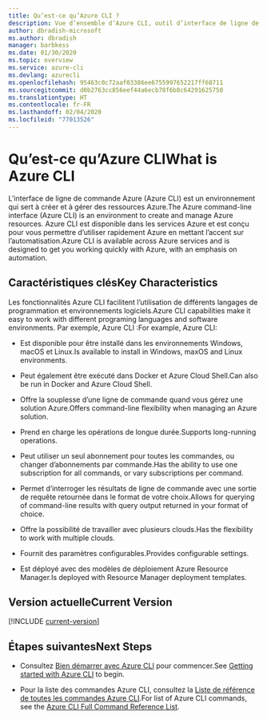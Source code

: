 ```yaml
---
title: Qu’est-ce qu’Azure CLI ?
description: Vue d’ensemble d’Azure CLI, outil d’interface de ligne de commande conçu pour créer et gérer des ressources Azure maintenant disponibles dans les environnements Windows, macOS et Linux.
author: dbradish-microsoft
ms.author: dbradish
manager: barbkess
ms.date: 01/30/2020
ms.topic: overview
ms.service: azure-cli
ms.devlang: azurecli
ms.openlocfilehash: 95463c0c72aaf03386ee6755997652217ff68711
ms.sourcegitcommit: d0b2763cc856eef44a6ecb78f6b8c64291625750
ms.translationtype: HT
ms.contentlocale: fr-FR
ms.lasthandoff: 02/04/2020
ms.locfileid: "77013526"
---
```

# <a name="what-is-azure-cli"></a><span data-ttu-id="9d38b-103">Qu’est-ce qu’Azure CLI</span><span class="sxs-lookup"><span data-stu-id="9d38b-103">What is Azure CLI</span></span>

<span data-ttu-id="9d38b-104">L’interface de ligne de commande Azure (Azure CLI) est un environnement qui sert à créer et à gérer des ressources Azure.</span><span class="sxs-lookup"><span data-stu-id="9d38b-104">The Azure command-line interface (Azure CLI) is an environment to create and manage Azure resources.</span></span>  <span data-ttu-id="9d38b-105">Azure CLI est disponible dans les services Azure et est conçu pour vous permettre d’utiliser rapidement Azure en mettant l’accent sur l’automatisation.</span><span class="sxs-lookup"><span data-stu-id="9d38b-105">Azure CLI is available across Azure services and is designed to get you working quickly with Azure, with an emphasis on automation.</span></span>

## <a name="key-characteristics"></a><span data-ttu-id="9d38b-106">Caractéristiques clés</span><span class="sxs-lookup"><span data-stu-id="9d38b-106">Key Characteristics</span></span>

<span data-ttu-id="9d38b-107">Les fonctionnalités Azure CLI facilitent l’utilisation de différents langages de programmation et environnements logiciels.</span><span class="sxs-lookup"><span data-stu-id="9d38b-107">Azure CLI capabilities make it easy to work with different programing languages and software environments.</span></span>  <span data-ttu-id="9d38b-108">Par exemple, Azure CLI :</span><span class="sxs-lookup"><span data-stu-id="9d38b-108">For example, Azure CLI:</span></span>

- <span data-ttu-id="9d38b-109">Est disponible pour être installé dans les environnements Windows, macOS et Linux.</span><span class="sxs-lookup"><span data-stu-id="9d38b-109">Is available to install in Windows, maxOS and Linux environments.</span></span>

- <span data-ttu-id="9d38b-110">Peut également être exécuté dans Docker et Azure Cloud Shell.</span><span class="sxs-lookup"><span data-stu-id="9d38b-110">Can also be run in Docker and Azure Cloud Shell.</span></span>
- <span data-ttu-id="9d38b-111">Offre la souplesse d’une ligne de commande quand vous gérez une solution Azure.</span><span class="sxs-lookup"><span data-stu-id="9d38b-111">Offers command-line flexibility when managing an Azure solution.</span></span>
- <span data-ttu-id="9d38b-112">Prend en charge les opérations de longue durée.</span><span class="sxs-lookup"><span data-stu-id="9d38b-112">Supports long-running operations.</span></span>
- <span data-ttu-id="9d38b-113">Peut utiliser un seul abonnement pour toutes les commandes, ou changer d’abonnements par commande.</span><span class="sxs-lookup"><span data-stu-id="9d38b-113">Has the ability to use one subscription for all commands, or vary subscriptions per command.</span></span>
- <span data-ttu-id="9d38b-114">Permet d’interroger les résultats de ligne de commande avec une sortie de requête retournée dans le format de votre choix.</span><span class="sxs-lookup"><span data-stu-id="9d38b-114">Allows for querying of command-line results with query output returned in your format of choice.</span></span>
- <span data-ttu-id="9d38b-115">Offre la possibilité de travailler avec plusieurs clouds.</span><span class="sxs-lookup"><span data-stu-id="9d38b-115">Has the flexibility to work with multiple clouds.</span></span>
- <span data-ttu-id="9d38b-116">Fournit des paramètres configurables.</span><span class="sxs-lookup"><span data-stu-id="9d38b-116">Provides configurable settings.</span></span>
- <span data-ttu-id="9d38b-117">Est déployé avec des modèles de déploiement Azure Resource Manager.</span><span class="sxs-lookup"><span data-stu-id="9d38b-117">Is deployed with Resource Manager deployment templates.</span></span>

## <a name="current-version"></a><span data-ttu-id="9d38b-118">Version actuelle</span><span class="sxs-lookup"><span data-stu-id="9d38b-118">Current Version</span></span>

[!INCLUDE [current-version](includes/current-version.md)]

## <a name="next-steps"></a><span data-ttu-id="9d38b-119">Étapes suivantes</span><span class="sxs-lookup"><span data-stu-id="9d38b-119">Next Steps</span></span>

- <span data-ttu-id="9d38b-120">Consultez [Bien démarrer avec Azure CLI](get-started-with-azure-cli.md) pour commencer.</span><span class="sxs-lookup"><span data-stu-id="9d38b-120">See [Getting started with Azure CLI](get-started-with-azure-cli.md) to begin.</span></span>

- <span data-ttu-id="9d38b-121">Pour la liste des commandes Azure CLI, consultez la [Liste de référence de toutes les commandes Azure CLI](/cli/azure/reference-index).</span><span class="sxs-lookup"><span data-stu-id="9d38b-121">For list of Azure CLI commands, see the [Azure CLI Full Command Reference List](/cli/azure/reference-index).</span></span>
